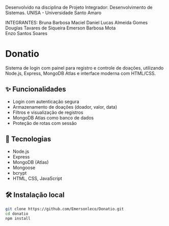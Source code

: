Desenvolvido na disciplina de Projeto Integrador: Desenvolvimento de Sistemas.
UNISA - Universidade Santo Amaro

INTEGRANTES:
  Bruna Barbosa Maciel 
  Daniel Lucas Almeida Gomes 
  Douglas Tavares de Siqueira 
  Emerson Barbosa Mota  
  Enzo Santos Soares 


# Donatio

Sistema de login com painel para registro e controle de doações, utilizando Node.js, Express, MongoDB Atlas e interface moderna com HTML/CSS.

## ✨ Funcionalidades

- Login com autenticação segura
- Armazenamento de doações (doador, valor, data)
- Filtros e visualização de registros
- MongoDB Atlas como banco de dados
- Proteção de rotas com sessão

## 🚀 Tecnologias

- Node.js
- Express
- MongoDB (Atlas)
- Mongoose
- bcrypt
- HTML, CSS, JavaScript

## 🛠️ Instalação local

```bash
git clone https://github.com/Emersonleco/Donatio.git
cd donatio
npm install
